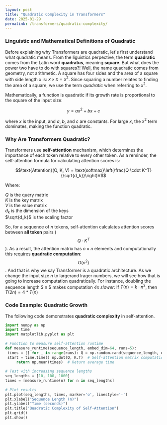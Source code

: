 ```yaml
---
layout: post
title: "Quadratic Complexity in Transformers"
date: 2025-01-29
permalink: /transformers/quadratic-complexity/
---
```


### Linguistic and Mathematical Definitions of Quadratic

Before explaining why Transformers are quadratic, let's first understand what quadratic means. From the liguistics
perpective, the term **quadratic** comes from the Latin word **quadratus**, meaning **square**. But what does the power
two have to do with squares?! Well, the name quadratic comes from geometry, not arithmetic. A square has four sides and
the area of a square with side length $x$ is:  $x \times x = x^2$. Since squaring a number relates to finding the area
of a square, we use the term *quadratic* when referring to $x^2$.

Mathematically, a function is quadratic if its growth rate is proportional to the square of the input size:

$$y = ax^2 + bx + c$$

where $x$ is the input, and $a$, $b$, and $c$ are constants. For large $x$, the $x^2$ term dominates, making the
function quadratic.

### Why Are Transformers Quadratic?

Transformers use **self-attention** mechanism, which determines the importance of each token relative to every other
token. As a reminder, the self-attention formula for calculating attention scores is:

$$\text{Attention}(Q, K, V) = \text{softmax}\left(\frac{Q \cdot K^T}{\sqrt{d_k}}\right)V$$

Where:

$Q$ is the query matrix  
$K$ is the key matrix  
$V$ is the value matrix  
$d_k$ is the dimension of the keys  
$\sqrt{d_k}$ is the scaling factor

So, for a sequence of $n$ tokens, self-attention calculates attention scores between **all token** pairs ($$Q \cdot
K^T$$). As a result, the attention matrix has $n \times n$ elements and computationally this requires **quadratic
computation**:  $$ O(n^2) $$. And that is why we say Transformer is a quadratic architecture. As we change the input
size $n$ to largerand lrager numbers, we will see how that is going to increase computation quadratically. For instance,
doubling the sequence length $ n $ makes computation *4x slower*: If $T(n) = k \cdot n ^ 2$, then $T(2n) = 4 * T(n)$

### Code Example: Quadratic Growth

The following code demonstrates **quadratic complexity** in self-attention.

```python  
import numpy as np  
import time  
import matplotlib.pyplot as plt  
  
# Function to measure self-attention runtime  
def measure_runtime(sequence_length, embed_dim=64, runs=5):  
 times = [] for _ in range(runs): Q = np.random.rand(sequence_length, embed_dim) K = np.random.rand(sequence_length, embed_dim)  
 start = time.time() np.dot(Q, K.T)  # Self-attention matrix computation end = time.time()         times.append(end - start)  
     return np.mean(times)  # Return average time  
  
# Test with increasing sequence lengths  
seq_lengths = [10, 100, 1000]  
times = [measure_runtime(n) for n in seq_lengths]  
  
# Plot results  
plt.plot(seq_lengths, times, marker='o', linestyle='-')  
plt.xlabel("Sequence Length (n)")  
plt.ylabel("Time (seconds)")  
plt.title("Quadratic Complexity of Self-Attention")  
plt.grid()  
plt.show()  
```